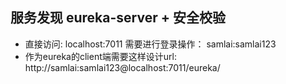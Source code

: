 ## 服务发现 eureka-server + 安全校验
+ 直接访问: localhost:7011  需要进行登录操作： samlai:samlai123
+ 作为eureka的client端需要这样设计url: http://samlai:samlai123@localhost:7011/eureka/